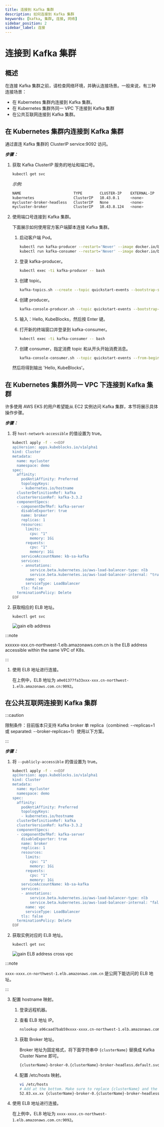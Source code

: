 ```yaml
---
title: 连接到 Kafka 集群  
description: 如何连接到 Kafka 集群
keywords: [kafka, 集群, 连接, 网络]
sidebar_position: 2
sidebar_label: 连接
---
```


# 连接到 Kafka 集群

## 概述

在连接 Kafka 集群之前，请检查网络环境，并确认连接场景。一般来说，有三种连接场景：

- 在 Kubernetes 集群内连接到 Kafka 集群。
- 在 Kubernetes 集群外同一 VPC 下连接到 Kafka 集群
- 在公共互联网连接到 Kafka 集群。

## 在 Kubernetes 集群内连接到 Kafka 集群

通过直连 Kafka 集群的 ClusterIP service:9092 访问。

***步骤：***

1. 获取 Kafka ClusterIP 服务的地址和端口号。

   ```bash
   kubectl get svc 
   ```

   *示例:*

   ```bash
   NAME                        TYPE        CLUSTER-IP    EXTERNAL-IP   PORT(S)                               AGE
   kubernetes                  ClusterIP   10.43.0.1     <none>        443/TCP                               9d
   mycluster-broker-headless   ClusterIP   None          <none>        9092/TCP,9093/TCP,9094/TCP,5556/TCP   7d16h
   mycluster-broker            ClusterIP   10.43.8.124   <none>        9093/TCP,9092/TCP,5556/TCP            7d16h
   ```

2. 使用端口号连接到 Kafka 集群。

   下面展示如何使用官方客户端脚本连接 Kafka 集群。

   1. 启动客户端 Pod。

       ```bash
       kubectl run kafka-producer --restart='Never' --image docker.io/bitnami/kafka:3.3.2-debian-11-r54 --command -- sleep infinity
       kubectl run kafka-consumer --restart='Never' --image docker.io/bitnami/kafka:3.3.2-debian-11-r54 --command -- sleep infinity
       ```

   2. 登录 kafka-producer。

       ```bash
       kubectl exec -ti kafka-producer -- bash
       ```

   3. 创建 topic。

       ```bash
       kafka-topics.sh --create --topic quickstart-events --bootstrap-server xxx-broker:9092
       ```

   4. 创建 producer。

       ```bash
       kafka-console-producer.sh --topic quickstart-events --bootstrap-server xxx-broker:9092 
       ```

   5. 输入：Hello, KubeBlocks，然后按 Enter 键。

   6. 打开新的终端窗口并登录到 kafka-consumer。

       ```bash
       kubectl exec -ti kafka-consumer -- bash
       ```

   7. 创建 consumer，指定消费 topic 和从开头开始消费消息。

       ```bash
       kafka-console-consumer.sh --topic quickstart-events --from-beginning --bootstrap-server xxx-broker:9092
       ```

   然后将得到输出 'Hello, KubeBlocks'。

## 在 Kubernetes 集群外同一 VPC 下连接到 Kafka 集群

许多使用 AWS EKS 的用户希望能从 EC2 实例访问 Kafka 集群，本节将展示具体操作步骤。

***步骤：***

1. 将 `host-network-accessible` 的值设置为 true。

    ```bash
    kubectl apply -f - <<EOF
    apiVersion: apps.kubeblocks.io/v1alpha1
    kind: Cluster
    metadata:
      name: mycluster
      namespace: demo
    spec:
      affinity:
        podAntiAffinity: Preferred
        topologyKeys:
        - kubernetes.io/hostname
      clusterDefinitionRef: kafka
      clusterVersionRef: kafka-3.3.2
      componentSpecs:
      - componentDefRef: kafka-server
        disableExporter: true
        name: broker
        replicas: 1
        resources:
          limits:
            cpu: "1"
            memory: 1Gi
          requests:
            cpu: "1"
            memory: 1Gi
        serviceAccountName: kb-sa-kafka
        services:
        - annotations: 
            service.beta.kubernetes.io/aws-load-balancer-type: nlb
            service.beta.kubernetes.io/aws-load-balancer-internal: "true"
          name: vpc
          serviceType: LoadBalancer
        tls: false
      terminationPolicy: Delete
    EOF
    ```

2. 获取相应的 ELB 地址。

   ```bash
   kubectl get svc 
   ```

   ![gain elb address](./../../../img/connect-to-a-kafka-cluster-gain-elb-address.png)

  :::note

  xxxxxx-xxx.cn-northwest-1.elb.amazonaws.com.cn is the ELB address accessible within the same VPC of K8s.

  :::

1. 使用 ELB 地址进行连接。

    在上例中，ELB 地址为 `a0e01377fa33xxx-xxx.cn-northwest-1.elb.amazonaws.com.cn:9092`。

## 在公共互联网连接到 Kafka 集群

:::caution

限制条件：目前版本只支持 Kafka broker 单 replica（combined: --replicas=1 或 separated: --broker-replicas=1）使用以下方案。

:::

***步骤：***

1. 将 `--publicly-accessible` 的值设置为 true。

    ```bash
    kubectl apply -f - <<EOF
    apiVersion: apps.kubeblocks.io/v1alpha1
    kind: Cluster
    metadata:
      name: mycluster
      namespace: demo
    spec:
      affinity:
        podAntiAffinity: Preferred
        topologyKeys:
        - kubernetes.io/hostname
      clusterDefinitionRef: kafka
      clusterVersionRef: kafka-3.3.2
      componentSpecs:
      - componentDefRef: kafka-server
        disableExporter: true
        name: broker
        replicas: 1
        resources:
          limits:
            cpu: "1"
            memory: 1Gi
          requests:
            cpu: "1"
            memory: 1Gi
        serviceAccountName: kb-sa-kafka
        services:
        - annotations: 
            service.beta.kubernetes.io/aws-load-balancer-type: nlb
            service.beta.kubernetes.io/aws-load-balancer-internal: "false"
          name: vpc
          serviceType: LoadBalancer
        tls: false
      terminationPolicy: Delete
    EOF
    ```

2. 获取实例对应的 ELB 地址。

   ```bash
   kubectl get svc
   ```

   ![gain ELB address cross vpc](./../../../img/kafka-connect-cross-vpc.png)

  :::note

  `xxxx-xxxx.cn-northwest-1.elb.amazonaws.com.cn` 是公网下能访问的 ELB 地址。

  :::

3. 配置 hostname 映射。

   1. 登录远程机器。
   2. 查看 ELB 地址 IP。

      ```bash
      nslookup a96caad7bab59xxxx-xxxx.cn-northwest-1.elb.amazonaws.com.cn
      ```

   3. 获取 Broker 地址。

      Broker 地址为固定格式，将下面字符串中 `{clusterName}` 替换成 Kafka Cluster Name 即可。

      ```bash
      {clusterName}-broker-0.{clusterName}-broker-headless.default.svc
      ```

   4. 配置 /etc/hosts 映射。

       ```bash
       vi /etc/hosts
       # Add at the bottom. Make sure to replace {clusterName} and the IP address with the actual values:
       52.83.xx.xx {clusterName}-broker-0.{clusterName}-broker-headless.default.svc
       ```

4. 使用 ELB 地址进行连接。

    在上例中，ELB 地址为 `xxxx-xxxx.cn-northwest-1.elb.amazonaws.com.cn:9092`。
